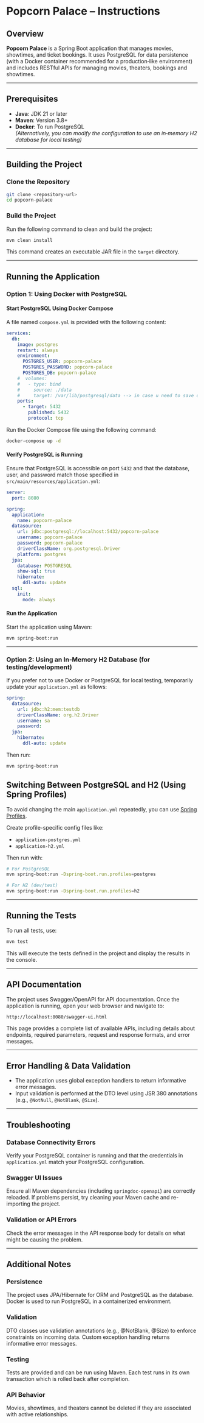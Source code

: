 # Popcorn Palace – Instructions

## Overview

**Popcorn Palace** is a Spring Boot application that manages movies, showtimes, and ticket bookings. It uses PostgreSQL for data persistence (with a Docker container recommended for a production‑like environment) and includes RESTful APIs for managing movies, theaters, bookings and showtimes.

---

## Prerequisites

- **Java**: JDK 21 or later
- **Maven**: Version 3.8+
- **Docker**: To run PostgreSQL  
  *(Alternatively, you can modify the configuration to use an in‑memory H2 database for local testing)*

---

## Building the Project

### Clone the Repository

```bash
git clone <repository-url>
cd popcorn-palace
```

### Build the Project

Run the following command to clean and build the project:

```bash
mvn clean install
```

This command creates an executable JAR file in the `target` directory.

---

## Running the Application

### Option 1: Using Docker with PostgreSQL

#### Start PostgreSQL Using Docker Compose

A file named `compose.yml` is provided with the following content:

```yaml
services:
  db:
    image: postgres
    restart: always
    environment:
      POSTGRES_USER: popcorn-palace
      POSTGRES_PASSWORD: popcorn-palace
      POSTGRES_DB: popcorn-palace
    #  volumes:
    #   - type: bind
    #     source: ./data
    #     target: /var/lib/postgresql/data --> in case u need to save data to local storage
    ports:
      - target: 5432
        published: 5432
        protocol: tcp
```

Run the Docker Compose file using the following command:

```bash
docker-compose up -d
```

#### Verify PostgreSQL is Running

Ensure that PostgreSQL is accessible on port `5432` and that the database, user, and password match those specified in `src/main/resources/application.yml`:

```yaml
server:
  port: 8080

spring:
  application:
    name: popcorn-palace
  datasource:
    url: jdbc:postgresql://localhost:5432/popcorn-palace
    username: popcorn-palace
    password: popcorn-palace
    driverClassName: org.postgresql.Driver
    platform: postgres
  jpa:
    database: POSTGRESQL
    show-sql: true
    hibernate:
      ddl-auto: update
  sql:
    init:
      mode: always
```

#### Run the Application

Start the application using Maven:

```bash
mvn spring-boot:run
```

---

### Option 2: Using an In‑Memory H2 Database (for testing/development)

If you prefer not to use Docker or PostgreSQL for local testing, temporarily update your `application.yml` as follows:

```yaml
spring:
  datasource:
    url: jdbc:h2:mem:testdb
    driverClassName: org.h2.Driver
    username: sa
    password:
  jpa:
    hibernate:
      ddl-auto: update
```

Then run:

```bash
mvn spring-boot:run
```

## Switching Between PostgreSQL and H2 (Using Spring Profiles)

To avoid changing the main `application.yml` repeatedly, you can use [Spring Profiles](https://docs.spring.io/spring-boot/docs/current/reference/html/features.html#features.profiles).

Create profile-specific config files like:

- `application-postgres.yml`
- `application-h2.yml`

Then run with:

```bash
# For PostgreSQL
mvn spring-boot:run -Dspring-boot.run.profiles=postgres

# For H2 (dev/test)
mvn spring-boot:run -Dspring-boot.run.profiles=h2
```
---

## Running the Tests

To run all tests, use:

```bash
mvn test
```

This will execute the tests defined in the project and display the results in the console.

---

## API Documentation

The project uses Swagger/OpenAPI for API documentation. Once the application is running, open your web browser and navigate to:

```text
http://localhost:8080/swagger-ui.html
```

This page provides a complete list of available APIs, including details about endpoints, required parameters, request and response formats, and error messages.

---

## Error Handling & Data Validation

- The application uses global exception handlers to return informative error messages.
- Input validation is performed at the DTO level using JSR 380 annotations (e.g., `@NotNull`, `@NotBlank`, `@Size`).

---

## Troubleshooting

### Database Connectivity Errors

Verify your PostgreSQL container is running and that the credentials in `application.yml` match your PostgreSQL configuration.

### Swagger UI Issues

Ensure all Maven dependencies (including `springdoc-openapi`) are correctly reloaded. If problems persist, try cleaning your Maven cache and re-importing the project.

### Validation or API Errors

Check the error messages in the API response body for details on what might be causing the problem.

---

## Additional Notes

### Persistence

The project uses JPA/Hibernate for ORM and PostgreSQL as the database. Docker is used to run PostgreSQL in a containerized environment.

### Validation

DTO classes use validation annotations (e.g., @NotBlank, @Size) to enforce constraints on incoming data. Custom exception handling returns informative error messages.

### Testing

Tests are provided and can be run using Maven. Each test runs in its own transaction which is rolled back after completion.

### API Behavior

Movies, showtimes, and theaters cannot be deleted if they are associated with active relationships.

